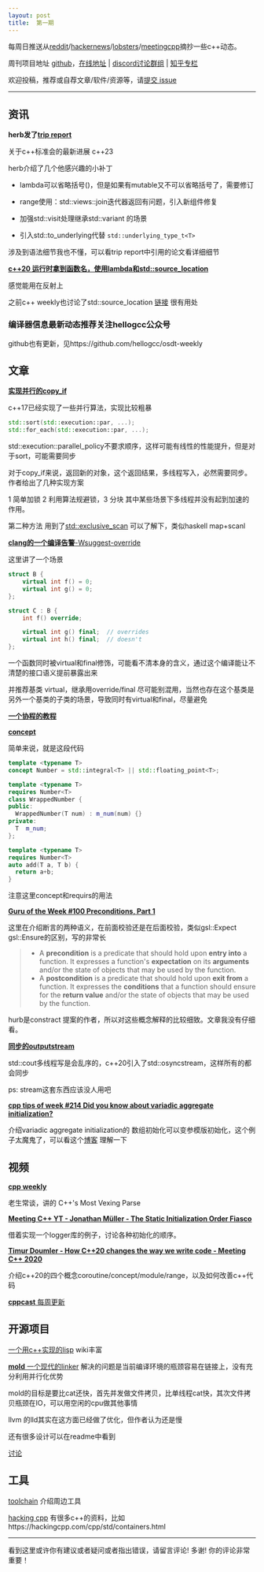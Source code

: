 ```yaml
---
layout: post
title:  第一期
---
```




每周日推送从[reddit](https://www.reddit.com/r/cpp/)/[hackernews](https://news.ycombinator.com/)/[lobsters](https://lobste.rs/)/[meetingcpp](https://www.meetingcpp.com/blog/blogroll/)摘抄一些c++动态。

周刊项目地址 [github](https://github.com/wanghenshui/cppweeklynews)，[在线地址](https://wanghenshui.github.io/cppweeklynews/) | [discord讨论群组](https://discord.gg/cZ9mXVPGx6) | [知乎专栏](https://www.zhihu.com/column/c_1347597234435944448)

欢迎投稿，推荐或自荐文章/软件/资源等，请[提交 issue](https://github.com/wanghenshui/cppweeklynews/issues)

---

## 资讯

**herb发了[trip report](https://herbsutter.com/2021/02/22/trip-report-winter-2021-iso-c-standards-meeting-virtual/)**

关于c++标准会的最新进展 c++23

herb介绍了几个他感兴趣的小补丁

- lambda可以省略括号()，但是如果有mutable又不可以省略括号了，需要修订
- range使用：std::views::join迭代器返回有问题，引入新组件修复
- 加强std::visit处理继承std::variant 的场景

- 引入std::to_underlying代替 `std::underlying_type_t<T>`

涉及到语法细节我也不懂，可以看trip report中引用的论文看详细细节



[**c++20 运行时拿到函数名，使用lambda和std::source_location**](https://www.reddit.com/r/cpp/comments/lp40ag/c20_gcc_trunk_getting_constexpr_usable_caller/)

感觉能用在反射上

之前c++ weekly也讨论了std::source_location  [链接](https://www.youtube.com/watch?v=TAS85xmNDEc) 很有用处



### 编译器信息最新动态推荐关注hellogcc公众号

github也有更新，见https://github.com/hellogcc/osdt-weekly

## 文章

[**实现并行的copy_if**](https://www.cppstories.com/2021/par-copyif/)

c++17已经实现了一些并行算法，实现比较粗暴

```c++
std::sort(std::execution::par, ...);
std::for_each(std::execution::par, ...);
```

 std::execution::parallel_policy不要求顺序，这样可能有线性的性能提升，但是对于sort，可能需要同步

对于copy_if来说，返回新的对象，这个返回结果，多线程写入，必然需要同步。作者给出了几种实现方案

1 简单加锁 2 利用算法规避锁，3 分块 其中某些场景下多线程并没有起到加速的作用。

第二种方法 用到了[std::exclusive_scan](https://zh.cppreference.com/w/cpp/algorithm/exclusive_scan) 可以了解下，类似haskell map+scanl



[**clang的一个编译告警**-Wsuggest-override](https://quuxplusone.github.io/blog/2021/02/19/virtual-final-silences-override-warning/)

这里讲了一个场景

```c++
struct B {
    virtual int f() = 0;
    virtual int g() = 0;
};

struct C : B {
    int f() override;

    virtual int g() final;  // overrides
    virtual int h() final;  // doesn't
};
```

一个函数同时被virtual和final修饰，可能看不清本身的含义，通过这个编译能让不清楚的接口语义提前暴露出来

并推荐基类 virtual，继承用override/final 尽可能别混用，当然也存在这个基类是另外一个基类的子类的场景，导致同时有virtual和final，尽量避免



[**一个协程的教程**](https://www.scs.stanford.edu/~dm/blog/c++-coroutines.html)



[**concept**](https://www.sandordargo.com/blog/2021/02/24/cpp-concepts-with-classes)

简单来说，就是这段代码

```c++
template <typename T>
concept Number = std::integral<T> || std::floating_point<T>;

template <typename T>
requires Number<T>
class WrappedNumber {
public:
  WrappedNumber(T num) : m_num(num) {}
private:
  T  m_num;
};

template <typename T>
requires Number<T>
auto add(T a, T b) {
  return a+b;
}

```

注意这里concept和requirs的用法



[**Guru of the Week #100  Preconditions, Part 1** ](https://herbsutter.com/2021/02/25/gotw-100-solution-preconditions-part-1-difficulty-8-10/)

这里在介绍断言的两种语义，在前面校验还是在后面校验，类似gsl::Expect gsl::Ensure的区别，写的非常长

> - A **precondition** is a predicate that should hold upon **entry into** a function. It expresses a function's **expectation** on its **arguments** and/or the state of objects that may be used by the function.
> - A **postcondition** is a predicate that should hold upon **exit from** a function. It expresses the **conditions** that a function should ensure for the **return value** and/or the state of objects that may be used by the function.

hurb是constract 提案的作者，所以对这些概念解释的比较细致。文章我没有仔细看。



[**同步的outputstream**](http://www.modernescpp.com/index.php/synchronized-outputstreams)

std::cout多线程写是会乱序的，c++20引入了std::osyncstream，这样所有的都会同步

ps: stream这套东西应该没人用吧



[**cpp tips of week #214  Did you know about variadic aggregate initialization?** ](https://github.com/QuantlabFinancial/cpp_tip_of_the_week/blob/master/214.md) 

介绍variadic aggregate initialization的 数组初始化可以变参模版初始化，这个例子太魔鬼了，可以看这个[博客](https://jgreitemann.github.io/2018/09/15/variadic-expansion-in-aggregate-initialization/) 理解一下



## 视频

[**cpp weekly**](https://www.youtube.com/watch?v=ByKf_foSlXY)

老生常谈，讲的 C++'s Most Vexing Parse 



[**Meeting C++ YT - Jonathan Müller - The Static Initialization Order Fiasco**](https://www.youtube.com/watch?v=6EOSRKMYCTc)

借着实现一个logger库的例子，讨论各种初始化的顺序。



[**Timur Doumler - How C++20 changes the way we write code - Meeting C++ 2020**](https://www.youtube.com/watch?v=VK-16tpFQVI)

介绍c++20的四个概念coroutine/concept/module/range，以及如何改善c++代码



[**cppcast** 每周更新](https://cppcast.libsyn.com/)



## 开源项目

[一个用c++实现的lisp](https://github.com/naver/lispe) wiki丰富



[**mold** 一个现代的linker](https://lobste.rs/s/t9gvtg/mold_modern_linker) 解决的问题是当前编译环境的瓶颈容易在链接上，没有充分利用并行化优势

mold的目标是要比cat还快，首先并发做文件拷贝，比单线程cat快，其次文件拷贝瓶颈在IO，可以用空闲的cpu做其他事情

llvm 的lld其实在这方面已经做了优化，但作者认为还是慢

还有很多设计可以在readme中看到

[讨论](https://lobste.rs/s/t9gvtg/mold_modern_linker)



## 工具

[toolchain](https://www.toolchains.net/) 介绍周边工具

[hacking cpp](https://hackingcpp.com) 有很多c++的资料，比如https://hackingcpp.com/cpp/std/containers.html



---

看到这里或许你有建议或者疑问或者指出错误，请留言评论! 多谢!  你的评论非常重要！

